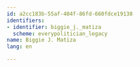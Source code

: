 ```yaml
---
id: a2cc183b-55af-404f-86fd-660fdce19138
identifiers:
- identifier: biggie_j._matiza
  scheme: everypolitician_legacy
name: Biggie J. Matiza
lang: en

---
```

